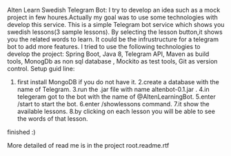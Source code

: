 Alten Learn Swedish Telegram Bot:
I try to develop an idea such as a mock project in few houres.Actually my goal was to 
use some technologies with develop this service.
This is a simple Telegram bot service which shows you swedish lessons(3 sample lessons).
By selecting the lesson button,it shows you the related words to learn.
It could be the infrustructure for a telegram bot to add more features.
I tried to use the following technologies to develop the project:
Spring Boot,
Java 8,
Telegram API,
Maven as build tools,
MonogDb as non sql database ,
Mockito as test tools,
Git as version control.
Setup guid line:
1. first install MongoDB if you do not have it.
2.create a database with the name of Telegram.
3.run the .jar file with name altenbot-0.1.jar .
4.in telegeram got to the bot with the name of  @AltenLearningBot.
5.enter /start to start the bot.
6.enter /showlessons command.
7.it show the available lessons.
8.by clicking on each lesson you will be able to see the words of that lesson.


finished :)

More detailed of read me is in the project root.readme.rtf










